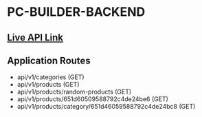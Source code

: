 # PC-BUILDER-BACKEND

## [Live API Link](https://pc-builder-backend-phi.vercel.app/)

## Application Routes

- api/v1/categories (GET)
- api/v1/products (GET)
- api/v1/products/random-products (GET)
- api/v1/products/651d60509588792c4de24be6 (GET)
- api/v1/products/category/651d46059588792c4de24bc8 (GET)

